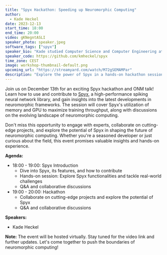 ```yaml
---
title: "Spyx Hackathon: Speeding up Neuromorphic Computing"
author: 
  - Kade Heckel
date: 2023-12-13
start_time: 18:00 
end_time: 20:00
video: gKNegntASLI
speaker_photo: speaker.jpeg
software_tags: ["spyx"]
speaker_bio: "Kade studied Computer Science and Computer Engineering at the U.S. Naval Academy. Studying in the UK as a Marshall Scholar, Kade completed an MSc in A.I. and Adaptive Systems with distinction from the University of Sussex and is currently pursuing an MPhil in Machine Learning and Machine Intelligence at the University of Cambridge. His dissertation at Sussex focused on comparing surrogate gradient and large scale neuroevolutionary algorithms for optimizing spiking neural networks."
speaker_code: https://github.com/kmheckel/spyx
time_zone: CEST
image: workshop-thumbnail-default.png
upcoming_url: "https://streamyard.com/watch/M72gSEMAMPar"
description: "Explore the power of Spyx in a hands-on hackathon session and dive into the world of neuromorphic frameworks with Kade Heckel."
---
```


Join us on December 13th for an exciting Spyx hackathon and ONM talk! Learn how to use and contribute to [Spyx](https://github.com/kmheckel/spyx), a high-performance spiking neural network library, and gain insights into the latest developments in neuromorphic frameworks. The session will cover Spyx's utilization of memory and GPU to maximize training throughput, along with discussions on the evolving landscape of neuromorphic computing.

Don't miss this opportunity to engage with experts, collaborate on cutting-edge projects, and explore the potential of Spyx in shaping the future of neuromorphic computing. Whether you're a seasoned developer or just curious about the field, this event promises valuable insights and hands-on experience.

**Agenda:**
- 18:00 - 19:00: Spyx Introduction
  - Dive into Spyx, its features, and how to contribute
  - Hands-on session: Explore Spyx functionalities and tackle real-world challenges
  - Q&A and collaborative discussions
- 19:00 - 20:00: Hackathon
  - Collaborate on cutting-edge projects and explore the potential of Spyx
  - Q&A and collaborative discussions

**Speakers:**
- Kade Heckel

**Note:** The event will be hosted virtually. Stay tuned for the video link and further updates. Let's come together to push the boundaries of neuromorphic computing!

  
